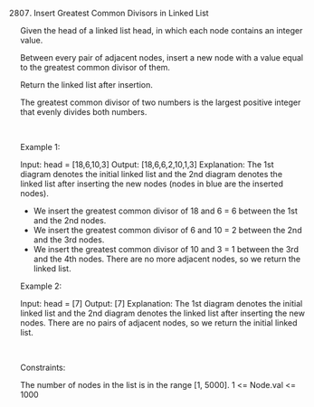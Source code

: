 2807. Insert Greatest Common Divisors in Linked List

Given the head of a linked list head, in which each node contains an integer value.

Between every pair of adjacent nodes, insert a new node with a value equal to the greatest common divisor of them.

Return the linked list after insertion.

The greatest common divisor of two numbers is the largest positive integer that evenly divides both numbers.

 

Example 1:

Input: head = [18,6,10,3]
Output: [18,6,6,2,10,1,3]
Explanation: The 1st diagram denotes the initial linked list and the 2nd diagram denotes the linked list after inserting the new nodes (nodes in blue are the inserted nodes).
- We insert the greatest common divisor of 18 and 6 = 6 between the 1st and the 2nd nodes.
- We insert the greatest common divisor of 6 and 10 = 2 between the 2nd and the 3rd nodes.
- We insert the greatest common divisor of 10 and 3 = 1 between the 3rd and the 4th nodes.
There are no more adjacent nodes, so we return the linked list.


Example 2:

Input: head = [7]
Output: [7]
Explanation: The 1st diagram denotes the initial linked list and the 2nd diagram denotes the linked list after inserting the new nodes.
There are no pairs of adjacent nodes, so we return the initial linked list.


 

Constraints:

The number of nodes in the list is in the range [1, 5000].
1 <= Node.val <= 1000